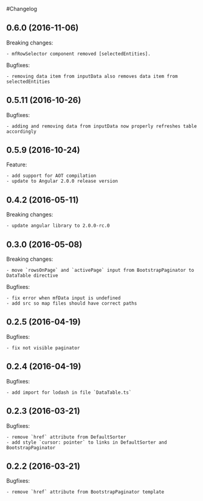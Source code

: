 #Changelog

## 0.6.0 (2016-11-06)

Breaking changes:

    - mfRowSelector component removed [selectedEntities]. 

Bugfixes:

    - removing data item from inputData also removes data item from selectedEntities  

## 0.5.11 (2016-10-26)

Bugfixes:

    - adding and removing data from inputData now properly refreshes table accordingly

## 0.5.9 (2016-10-24)

Feature:

    - add support for AOT compilation
    - update to Angular 2.0.0 release version

## 0.4.2 (2016-05-11)

Breaking changes:

    - update angular library to 2.0.0-rc.0

## 0.3.0 (2016-05-08)

Breaking changes:

    - move `rowsOnPage` and `activePage` input from BootstrapPaginator to DataTable directive

Bugfixes:

    - fix error when mfData input is undefined
    - add src so map files should have correct paths

## 0.2.5 (2016-04-19)

Bugfixes:

    - fix not visible paginator

## 0.2.4 (2016-04-19)

Bugfixes:

    - add import for lodash in file `DataTable.ts`

## 0.2.3 (2016-03-21)

Bugfixes:

    - remove `href` attribute from DefaultSorter
    - add style `cursor: pointer` to links in DefaultSorter and BootstrapPaginator
    
## 0.2.2 (2016-03-21)

Bugfixes:

    - remove `href` attribute from BootstrapPaginator template
    
